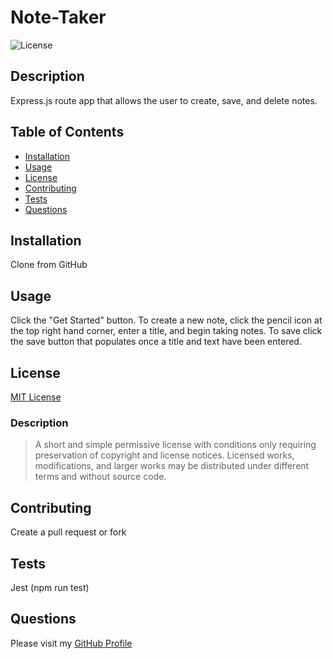 # Note-Taker
![License](https://img.shields.io/badge/license-MIT-green)

  ## Description
  Express.js route app that allows the user to create, save, and delete notes.
  

  ## Table of Contents
  * [Installation](#installation)
  * [Usage](#usage)
  * [License](#license)
  * [Contributing](#contributing)
  * [Tests](#tests)
  * [Questions](#questions)

  ## Installation
  Clone from GitHub

  ## Usage
  Click the "Get Started" button. To create a new note, click the pencil icon at the top right hand corner, enter a title, and begin taking notes. To save click the save button that populates once a title and text have been entered.  

  ## License
  [MIT License](https://choosealicense.com/licenses/mit/)
  ### Description
  >A short and simple permissive license with conditions only requiring preservation of copyright and license notices. Licensed works, modifications, and larger works may be distributed under different terms and without source code.

  ## Contributing
  Create a pull request or fork

  ## Tests
  Jest (npm run test)

  ## Questions
 Please visit my [GitHub Profile](https://github.com/haverab)
